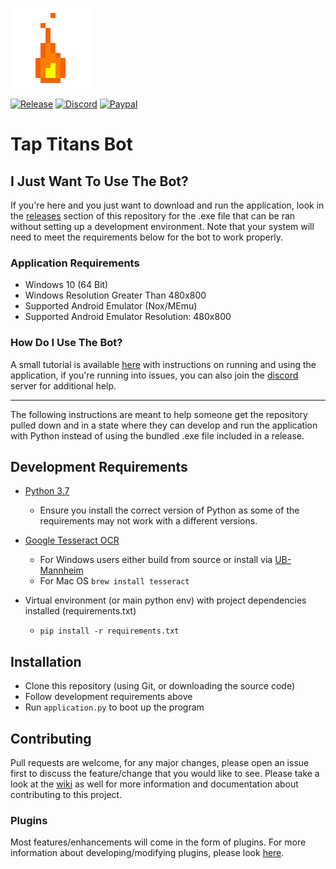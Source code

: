 ![TapTitansBot Logo](media/flame.png)

[![Release](https://img.shields.io/github/v/release/becurrie/tap-titans-bot?color=blue&label=Release&logo=github&logoColor=white)](https://github.com/becurrie/tap-titans-bot/releases/latest)
[![Discord](https://img.shields.io/discord/858396057497894943?color=blue&label=Discord&logo=discord&logoColor=white)](https://discord.com/invite/eUyUxwSAVy)
[![Paypal](https://img.shields.io/badge/Paypal.me-blue.svg?label=Donate&logo=paypal&logoColor=white)](https://paypal.me/becurrie)

# Tap Titans Bot

## I Just Want To Use The Bot?

If you're here and you just want to download and run the application, look in the
[releases](https://github.com/becurrie/tap-titans-bot/releases) section of this repository for the .exe file that can be ran without setting
up a development environment. Note that your system will need to meet the requirements
below for the bot to work properly.

### Application Requirements

* Windows 10 (64 Bit)
* Windows Resolution Greater Than 480x800
* Supported Android Emulator (Nox/MEmu)
* Supported Android Emulator Resolution: 480x800

### How Do I Use The Bot?

A small tutorial is available [here](https://github.com/becurrie/tap-titans-bot/wiki/Using-The-Application) with instructions on running and using the
application, if you're running into issues, you can also join the [discord](https://discord.com/invite/eUyUxwSAVy) server
for additional help.

---

The following instructions are meant to help someone get the repository pulled
down and in a state where they can develop and run the application with Python instead
of using the bundled .exe file included in a release.

## Development Requirements

* [Python 3.7](https://www.python.org/downloads/release/python-370/)
  * Ensure you install the correct version of Python as some of the requirements
    may not work with a different versions.

* [Google Tesseract OCR](https://github.com/tesseract-ocr/tesseract)
  * For Windows users either build from source or install via [UB-Mannheim](https://github.com/UB-Mannheim/tesseract/wiki) 
  * For Mac OS `brew install tesseract`

* Virtual environment (or main python env) with project dependencies installed (requirements.txt)
  * `pip install -r requirements.txt`

## Installation

* Clone this repository (using Git, or downloading the source code)
* Follow development requirements above
* Run `application.py` to boot up the program

## Contributing

Pull requests are welcome, for any major changes, please open an issue first to discuss
the feature/change that you would like to see. Please take a look at the [wiki](https://github.com/becurrie/tap-titans-bot/wiki) as well for
more information and documentation about contributing to this project.

### Plugins

Most features/enhancements will come in the form of plugins. For more information about developing/modifying plugins,
please look [here](https://github.com/becurrie/tap-titans-bot/wiki/Plugins).
